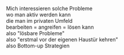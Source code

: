 Mich interessieren solche Probleme  
wo man aktiv werden kann  
die man im privaten Umfeld  
bearbeiten = angreifen = lösen kann  
also "lösbare Probleme"  
also "erstmal vor der eigenen Haustür kehren"  
also Bottom-up Strategien

